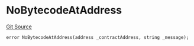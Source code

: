 # NoBytecodeAtAddress
[Git Source](https://github.com/thrackle-io/rules-protocol/blob/4e5c0bf97c314267dd6acccac5053bfaa6859607/src/diamond/core/DiamondCut/DiamondCutLib.sol)


```solidity
error NoBytecodeAtAddress(address _contractAddress, string _message);
```

